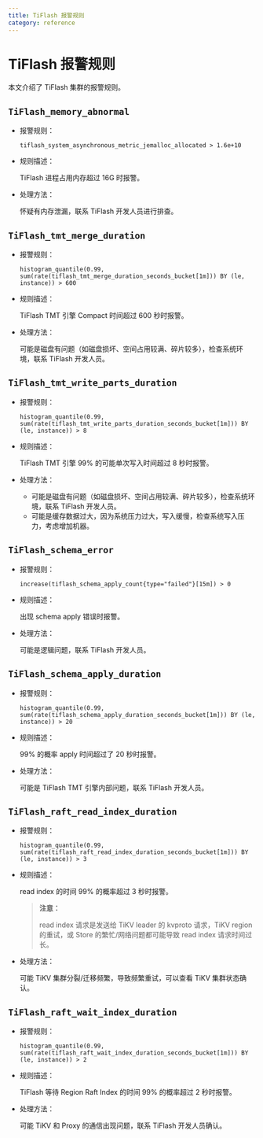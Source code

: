 ```yaml
---
title: TiFlash 报警规则
category: reference
---
```


# TiFlash 报警规则

本文介绍了 TiFlash 集群的报警规则。

## `TiFlash_memory_abnormal`

- 报警规则：

    `tiflash_system_asynchronous_metric_jemalloc_allocated > 1.6e+10`

- 规则描述：

    TiFlash 进程占用内存超过 16G 时报警。

- 处理方法：

    怀疑有内存泄漏，联系 TiFlash 开发人员进行排查。

## `TiFlash_tmt_merge_duration`

- 报警规则：

    `histogram_quantile(0.99, sum(rate(tiflash_tmt_merge_duration_seconds_bucket[1m])) BY (le, instance)) > 600`

- 规则描述：

    TiFlash TMT 引擎 Compact 时间超过 600 秒时报警。

- 处理方法：

    可能是磁盘有问题（如磁盘损坏、空间占用较满、碎片较多），检查系统环境，联系 TiFlash 开发人员。

## `TiFlash_tmt_write_parts_duration`

- 报警规则：

    `histogram_quantile(0.99, sum(rate(tiflash_tmt_write_parts_duration_seconds_bucket[1m])) BY (le, instance)) > 8`

- 规则描述：

    TiFlash TMT 引擎 99% 的可能单次写入时间超过 8 秒时报警。

- 处理方法：

    - 可能是磁盘有问题（如磁盘损坏、空间占用较满、碎片较多），检查系统环境，联系 TiFlash 开发人员。
    - 可能是缓存数据过大，因为系统压力过大，写入缓慢，检查系统写入压力，考虑增加机器。

## `TiFlash_schema_error`

- 报警规则：

    `increase(tiflash_schema_apply_count{type="failed"}[15m]) > 0`

- 规则描述：

    出现 schema apply 错误时报警。

- 处理方法：

    可能是逻辑问题，联系 TiFlash 开发人员。

## `TiFlash_schema_apply_duration`

- 报警规则：

    `histogram_quantile(0.99, sum(rate(tiflash_schema_apply_duration_seconds_bucket[1m])) BY (le, instance)) > 20`

- 规则描述：

    99% 的概率 apply 时间超过了 20 秒时报警。

- 处理方法：

    可能是 TiFlash TMT 引擎内部问题，联系 TiFlash 开发人员。

## `TiFlash_raft_read_index_duration`

- 报警规则：

    `histogram_quantile(0.99, sum(rate(tiflash_raft_read_index_duration_seconds_bucket[1m])) BY (le, instance)) > 3`

- 规则描述：

    read index 的时间 99% 的概率超过 3 秒时报警。

    > **注意：**
    >
    > read index 请求是发送给 TiKV leader 的 kvproto 请求，TiKV region 的重试，或 Store 的繁忙/网络问题都可能导致 read index 请求时间过长。

- 处理方法：

    可能 TiKV 集群分裂/迁移频繁，导致频繁重试，可以查看 TiKV 集群状态确认。

## `TiFlash_raft_wait_index_duration`

- 报警规则：

    `histogram_quantile(0.99, sum(rate(tiflash_raft_wait_index_duration_seconds_bucket[1m])) BY (le, instance)) > 2`

- 规则描述：

    TiFlash 等待 Region Raft Index 的时间 99% 的概率超过 2 秒时报警。

- 处理方法：

    可能 TiKV 和 Proxy 的通信出现问题，联系 TiFlash 开发人员确认。
